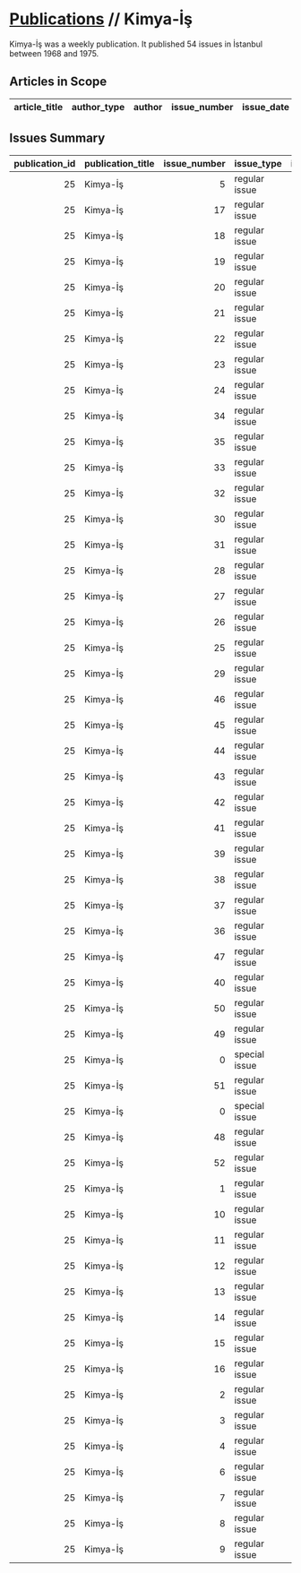 # [Publications](firstlevel_publications.md) // Kimya-İş

Kimya-İş was a weekly publication. It published 54 issues in İstanbul between 1968 and 1975.

## Articles in Scope

| article_title   | author_type   | author   | issue_number   | issue_date   | pages   |
|-----------------|---------------|----------|----------------|--------------|---------|

## Issues Summary

|   publication_id | publication_title   |   issue_number | issue_type    |   issue_year | issue_month   |   issue_day |   printing_house_name |
|-----------------:|:--------------------|---------------:|:--------------|-------------:|:--------------|------------:|----------------------:|
|               25 | Kimya-İş            |              5 | regular issue |         1968 | 10            |          18 |                   nan |
|               25 | Kimya-İş            |             17 | regular issue |         1971 | 12            |           6 |                   nan |
|               25 | Kimya-İş            |             18 | regular issue |         1972 | 1             |          17 |                   nan |
|               25 | Kimya-İş            |             19 | regular issue |         1972 | 6             |          17 |                   nan |
|               25 | Kimya-İş            |             20 | regular issue |         1972 | 7             |          15 |                   nan |
|               25 | Kimya-İş            |             21 | regular issue |         1972 | 8             |          17 |                   nan |
|               25 | Kimya-İş            |             22 | regular issue |         1972 | 9             |          23 |                   nan |
|               25 | Kimya-İş            |             23 | regular issue |         1972 | 11            |           4 |                   nan |
|               25 | Kimya-İş            |             24 | regular issue |         1972 | 12            |           5 |                   nan |
|               25 | Kimya-İş            |             34 | regular issue |         1973 | 11            |          12 |                   nan |
|               25 | Kimya-İş            |             35 | regular issue |         1973 | 12            |           5 |                   nan |
|               25 | Kimya-İş            |             33 | regular issue |         1973 | 10            |          10 |                   nan |
|               25 | Kimya-İş            |             32 | regular issue |         1973 | 10            |          10 |                   nan |
|               25 | Kimya-İş            |             30 | regular issue |         1973 | 7             |          31 |                   nan |
|               25 | Kimya-İş            |             31 | regular issue |         1973 | 9             |          10 |                   nan |
|               25 | Kimya-İş            |             28 | regular issue |         1973 | 5             |          17 |                   nan |
|               25 | Kimya-İş            |             27 | regular issue |         1973 | 4             |          20 |                   nan |
|               25 | Kimya-İş            |             26 | regular issue |         1973 | 2             |          20 |                   nan |
|               25 | Kimya-İş            |             25 | regular issue |         1973 | 1             |           9 |                   nan |
|               25 | Kimya-İş            |             29 | regular issue |         1973 | 6             |          20 |                   nan |
|               25 | Kimya-İş            |             46 | regular issue |         1974 | 11            |         nan |                   nan |
|               25 | Kimya-İş            |             45 | regular issue |         1974 | 10            |         nan |                   nan |
|               25 | Kimya-İş            |             44 | regular issue |         1974 | 9             |         nan |                   nan |
|               25 | Kimya-İş            |             43 | regular issue |         1974 | 8             |         nan |                   nan |
|               25 | Kimya-İş            |             42 | regular issue |         1974 | 7             |         nan |                   nan |
|               25 | Kimya-İş            |             41 | regular issue |         1974 | 6             |         nan |                   nan |
|               25 | Kimya-İş            |             39 | regular issue |         1974 | 4             |          15 |                   nan |
|               25 | Kimya-İş            |             38 | regular issue |         1974 | 3             |          15 |                   nan |
|               25 | Kimya-İş            |             37 | regular issue |         1974 | 2             |          15 |                   nan |
|               25 | Kimya-İş            |             36 | regular issue |         1974 | 1             |          15 |                   nan |
|               25 | Kimya-İş            |             47 | regular issue |         1974 | 12            |         nan |                   nan |
|               25 | Kimya-İş            |             40 | regular issue |         1974 | 5             |          15 |                   nan |
|               25 | Kimya-İş            |             50 | regular issue |         1975 | 3-4           |         nan |                   nan |
|               25 | Kimya-İş            |             49 | regular issue |         1975 | 2             |         nan |                   nan |
|               25 | Kimya-İş            |              0 | special issue |         1975 | nan           |         nan |                   nan |
|               25 | Kimya-İş            |             51 | regular issue |         1975 | 5             |         nan |                   nan |
|               25 | Kimya-İş            |              0 | special issue |         1975 | 6             |         nan |                   nan |
|               25 | Kimya-İş            |             48 | regular issue |         1975 | 1             |         nan |                   nan |
|               25 | Kimya-İş            |             52 | regular issue |         1975 | 6             |         nan |                   nan |
|               25 | Kimya-İş            |              1 | regular issue |          nan | nan           |         nan |                   nan |
|               25 | Kimya-İş            |             10 | regular issue |          nan | nan           |         nan |                   nan |
|               25 | Kimya-İş            |             11 | regular issue |          nan | nan           |         nan |                   nan |
|               25 | Kimya-İş            |             12 | regular issue |          nan | nan           |         nan |                   nan |
|               25 | Kimya-İş            |             13 | regular issue |          nan | nan           |         nan |                   nan |
|               25 | Kimya-İş            |             14 | regular issue |          nan | nan           |         nan |                   nan |
|               25 | Kimya-İş            |             15 | regular issue |          nan | nan           |         nan |                   nan |
|               25 | Kimya-İş            |             16 | regular issue |          nan | nan           |         nan |                   nan |
|               25 | Kimya-İş            |              2 | regular issue |          nan | nan           |         nan |                   nan |
|               25 | Kimya-İş            |              3 | regular issue |          nan | nan           |         nan |                   nan |
|               25 | Kimya-İş            |              4 | regular issue |          nan | nan           |         nan |                   nan |
|               25 | Kimya-İş            |              6 | regular issue |          nan | nan           |         nan |                   nan |
|               25 | Kimya-İş            |              7 | regular issue |          nan | nan           |         nan |                   nan |
|               25 | Kimya-İş            |              8 | regular issue |          nan | nan           |         nan |                   nan |
|               25 | Kimya-İş            |              9 | regular issue |          nan | nan           |         nan |                   nan |